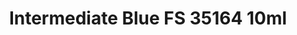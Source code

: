 ---
layout: product
title: "Intermediate Blue FS 35164 10ml"
price: "330" 
desc: "Acrylic Laquer 10mL"
img_path: "/assets/img/RC235.webp"
brand: "AK "
available: false
special_offer: false
new: false
soon: false
cat: "020000"
subcat: "020200"
subsubcat: "020201"
sifra: "RC235"
popular: false
spec: false
---